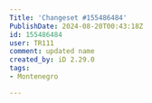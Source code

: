 ```yaml
---
Title: 'Changeset #155486484'
PublishDate: 2024-08-20T00:43:18Z
id: 155486484
user: TR111
comment: updated name
created_by: iD 2.29.0
tags:
- Montenegro

---
```

